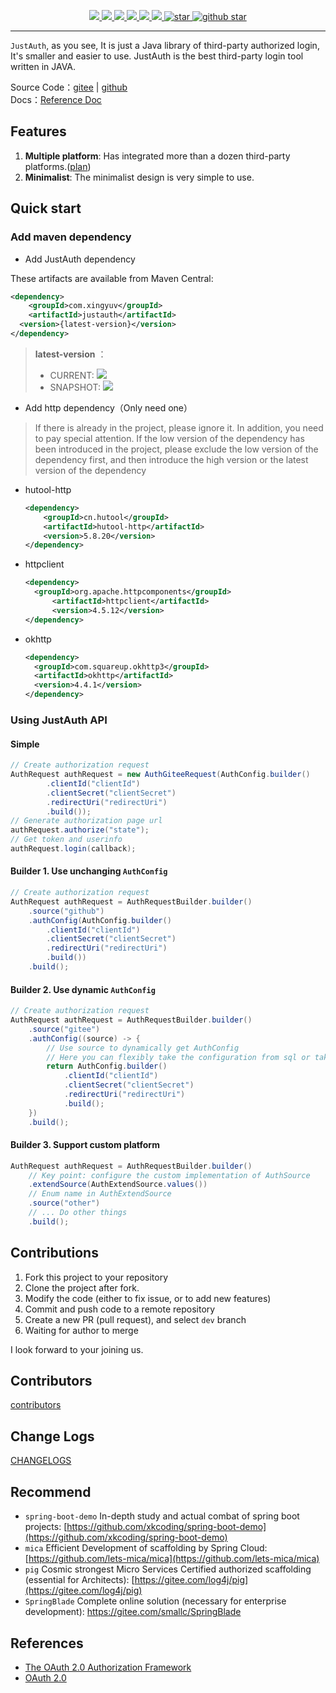 <p align="center">
	<a target="_blank" href="https://search.maven.org/search?q=justauth">
		<img src="https://img.shields.io/github/v/release/xingyuv/justauth?style=flat-square" ></img>
	</a>
	<a target="_blank" href="https://oss.sonatype.org/content/repositories/snapshots/com/xingyuv/justauth/">
		<img src="https://img.shields.io/nexus/s/https/oss.sonatype.org/com.xingyuv.justauth/justauth.svg?style=flat-square" ></img>
	</a>
	<a target="_blank" href="https://gitee.com/xingyuv/justauth/blob/master/LICENSE">
		<img src="https://img.shields.io/apm/l/vim-mode.svg?color=yellow" ></img>
	</a>
	<a target="_blank" href="https://www.oracle.com/technetwork/java/javase/downloads/index.html">
		<img src="https://img.shields.io/badge/JDK-1.8+-green.svg" ></img>
	</a>
	<a target="_blank" href="https://www.justauth.cn" title="参考文档">
		<img src="https://img.shields.io/badge/Docs-latest-blueviolet.svg" ></img>
	</a>
	<a href="https://codecov.io/gh/justauth/justauth">
		<img src="https://codecov.io/gh/justauth/justauth/branch/master/graph/badge.svg?token=zYiAqd9aFz" />
	</a>
	<a href='https://gitee.com/xingyuv/justauth/stargazers'>
	  <img src='https://gitee.com/xingyuv/justauth/badge/star.svg' alt='star'></img>
	</a>
	<a target="_blank" href='https://github.com/xingyuv/justauth'>
		<img src="https://img.shields.io/github/stars/xingyuv/justauth.svg?style=social" alt="github star"></img>
	</a>
</p>

-------------------------------------------------------------------------------



`JustAuth`, as you see, It is just a Java library of third-party authorized login, It's smaller and easier to use. JustAuth is the best third-party login tool written in JAVA.

Source Code：[gitee](https://gitee.com/xingyuv/justauth) | [github](https://github.com/xingyuv/justauth)    
Docs：[Reference Doc](https://www.justauth.cn)

## Features

1. **Multiple platform**: Has integrated more than a dozen third-party platforms.([plan](https://gitee.com/xingyuv/justauth/issues/IUGRK))
2. **Minimalist**: The minimalist design is very simple to use.

## Quick start

### Add maven dependency

- Add JustAuth dependency

These artifacts are available from Maven Central:
```xml
<dependency>
    <groupId>com.xingyuv</groupId>
    <artifactId>justauth</artifactId>
  <version>{latest-version}</version>
</dependency>
```

> **latest-version** ：
> - CURRENT: ![](https://img.shields.io/github/v/release/justauth/justauth?style=flat-square)
> - SNAPSHOT: ![](https://img.shields.io/nexus/s/https/oss.sonatype.org/me.zhyd.oauth/justauth.svg?style=flat-square)


- Add http dependency（Only need one）
  
> If there is already in the project, please ignore it. In addition, you need to pay special attention. If the low version of the dependency has been introduced in the project, please exclude the low version of the dependency first, and then introduce the high version or the latest version of the dependency

- hutool-http

  ```xml
  <dependency>
      <groupId>cn.hutool</groupId>
      <artifactId>hutool-http</artifactId>
      <version>5.8.20</version>
  </dependency>
  ```

- httpclient

  ```xml
  <dependency>
  	<groupId>org.apache.httpcomponents</groupId>
    	<artifactId>httpclient</artifactId>
    	<version>4.5.12</version>
  </dependency>
  ```

- okhttp

  ```xml
  <dependency>
    <groupId>com.squareup.okhttp3</groupId>
    <artifactId>okhttp</artifactId>
    <version>4.4.1</version>
  </dependency>
  ```


### Using JustAuth API

#### Simple

```java
// Create authorization request
AuthRequest authRequest = new AuthGiteeRequest(AuthConfig.builder()
        .clientId("clientId")
        .clientSecret("clientSecret")
        .redirectUri("redirectUri")
        .build());
// Generate authorization page url
authRequest.authorize("state");
// Get token and userinfo
authRequest.login(callback);
```

#### Builder 1. Use unchanging `AuthConfig`

```java
// Create authorization request
AuthRequest authRequest = AuthRequestBuilder.builder()
    .source("github")
    .authConfig(AuthConfig.builder()
        .clientId("clientId")
        .clientSecret("clientSecret")
        .redirectUri("redirectUri")
        .build())
    .build();
```

#### Builder 2. Use dynamic `AuthConfig`

```java
// Create authorization request
AuthRequest authRequest = AuthRequestBuilder.builder()
    .source("gitee")
    .authConfig((source) -> {
        // Use source to dynamically get AuthConfig
        // Here you can flexibly take the configuration from sql or take the configuration from the configuration file
        return AuthConfig.builder()
            .clientId("clientId")
            .clientSecret("clientSecret")
            .redirectUri("redirectUri")
            .build();
    })
    .build();
```

#### Builder 3. Support custom platform

```java
AuthRequest authRequest = AuthRequestBuilder.builder()
    // Key point: configure the custom implementation of AuthSource
    .extendSource(AuthExtendSource.values())
    // Enum name in AuthExtendSource
    .source("other")
    // ... Do other things
    .build();
```

## Contributions

1. Fork this project to your repository
2. Clone the project after fork.
3. Modify the code (either to fix issue, or to add new features)
4. Commit and push code to a remote repository
5. Create a new PR (pull request), and select `dev` branch
6. Waiting for author to merge

I look forward to your joining us.


## Contributors

[contributors](https://www.justauth.cn/contributors.html)

## Change Logs

[CHANGELOGS](https://www.justauth.cn/update.html)

## Recommend

- `spring-boot-demo` In-depth study and actual combat of spring boot projects: [https://github.com/xkcoding/spring-boot-demo](https://github.com/xkcoding/spring-boot-demo)
- `mica` Efficient Development of scaffolding by Spring Cloud: [https://github.com/lets-mica/mica](https://github.com/lets-mica/mica)
- `pig` Cosmic strongest Micro Services Certified authorized scaffolding (essential for Architects): [https://gitee.com/log4j/pig](https://gitee.com/log4j/pig)
- `SpringBlade` Complete online solution (necessary for enterprise development): https://gitee.com/smallc/SpringBlade

## References

- [The OAuth 2.0 Authorization Framework](https://tools.ietf.org/html/rfc6749)
- [OAuth 2.0](https://oauth.net/2/)
